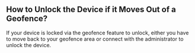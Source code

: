 
## How to Unlock the Device if it Moves Out of a Geofence?

  
If your device is locked via the geofence feature to unlock, either you have to move back to your geofence area or connect with the administrator to unlock the device.